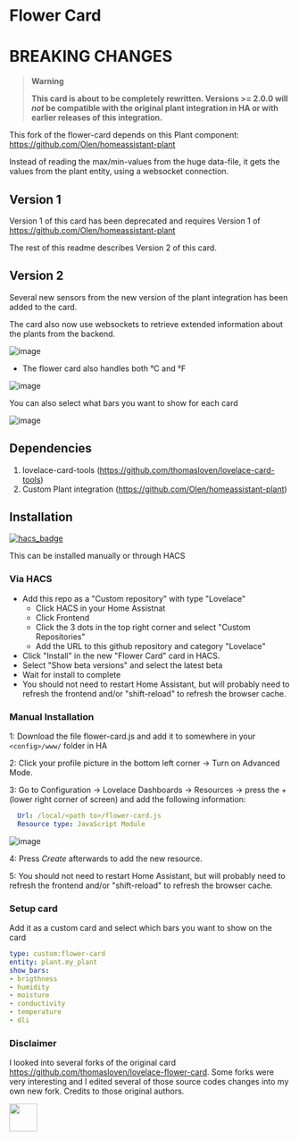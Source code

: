 # Flower Card

# BREAKING CHANGES

>**Warning**
>
> **This card is about to be completely rewritten.  Versions >= 2.0.0 will *not* be compatible with the original plant integration in HA or with earlier releases of this integration.**


This fork of the flower-card depends on this Plant component:
https://github.com/Olen/homeassistant-plant

Instead of reading the max/min-values from the huge data-file, it gets the values from the plant entity, using a websocket connection.

## Version 1 

Version 1 of this card has been deprecated and requires Version 1 of https://github.com/Olen/homeassistant-plant

The rest of this readme describes Version 2 of this card.

## Version 2

Several new sensors from the new version of the plant integration has been added to the card. 

The card also now use websockets to retrieve extended information about the plants from the backend.

![image](https://user-images.githubusercontent.com/203184/183286657-824a0e7f-a140-4d8e-8d6a-387070419dfd.png)


* The flower card also handles both °C and °F

![image](https://user-images.githubusercontent.com/203184/181259071-58622446-3e24-4f93-8334-293748958bd2.png)

You can also select what bars you want to show for each card

![image](https://user-images.githubusercontent.com/203184/183286691-02294d6b-84cf-46e6-9070-845d00f24a14.png)


## Dependencies
1. lovelace-card-tools (https://github.com/thomasloven/lovelace-card-tools)
2. Custom Plant integration (https://github.com/Olen/homeassistant-plant)

## Installation
[![hacs_badge](https://img.shields.io/badge/HACS-Custom-41BDF5.svg?style=for-the-badge)](https://github.com/hacs/integration)

This can be installed manually or through HACS
### Via HACS
* Add this repo as a "Custom repository" with type "Lovelace"
  * Click HACS in your Home Assistnat
  * Click Frontend
  * Click the 3 dots in the top right corner and select "Custom Repositories"
  * Add the URL to this github repository and category "Lovelace"
* Click "Install" in the new "Flower Card" card in HACS.
* Select "Show beta versions" and select the latest beta
* Wait for install to complete
* You should not need to restart Home Assistant, but will probably need to refresh the frontend and/or "shift-reload" to refresh the browser cache.

### Manual Installation
1: Download the file flower-card.js and add it to somewhere in your `<config>/www/` folder in HA 
 
2: Click your profile picture in the bottom left corner -> Turn on Advanced Mode.
 
3: Go to Configuration -> Lovelace Dashboards -> Resources -> press the + (lower right corner of screen) and add the following information:

```yaml
  Url: /local/<path to>/flower-card.js
  Resource type: JavaScript Module
```
![image](https://user-images.githubusercontent.com/45675902/80322223-ebd41880-8823-11ea-992d-7070d4197f8b.png)

4: Press *Create* afterwards to add the new resource.

5: You should not need to restart Home Assistant, but will probably need to refresh the frontend and/or "shift-reload" to refresh the browser cache.

### Setup card

Add it as a custom card and select which bars you want to show on the card

```yaml
type: custom:flower-card
entity: plant.my_plant
show_bars:
- brigthness
- humidity
- moisture
- conductivity
- temperature
- dli
```


### Disclaimer
I looked into several forks of the original card https://github.com/thomasloven/lovelace-flower-card. Some forks were very interesting and I edited several of those source codes changes into my own new fork. Credits to those original authors.

<a href="https://www.buymeacoffee.com/olatho" target="_blank">
<img src="https://user-images.githubusercontent.com/203184/184674974-db7b9e53-8c5a-40a0-bf71-c01311b36b0a.png" style="height: 50px !important;"> 
</a>
